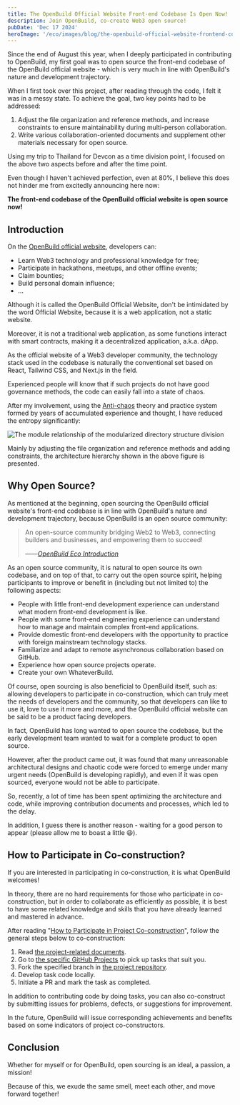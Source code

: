 ```yaml
---
title: The OpenBuild Official Website Front-end Codebase Is Open Now!
description: Join OpenBuild, co-create Web3 open source!
pubDate: 'Dec 17 2024'
heroImage: '/eco/images/blog/the-openbuild-official-website-frontend-codebase-is-open-now/banner.jpg'
---
```


Since the end of August this year, when I deeply participated in contributing to OpenBuild, my first goal was to open source the front-end codebase of the OpenBuild official website - which is very much in line with OpenBuild's nature and development trajectory.

When I first took over this project, after reading through the code, I felt it was in a messy state. To achieve the goal, two key points had to be addressed:

1. Adjust the file organization and reference methods, and increase constraints to ensure maintainability during multi-person collaboration.
2. Write various collaboration-oriented documents and supplement other materials necessary for open source.

Using my trip to Thailand for Devcon as a time division point, I focused on the above two aspects before and after the time point.

Even though I haven't achieved perfection, even at 80%, I believe this does not hinder me from excitedly announcing here now:

**The front-end codebase of the OpenBuild official website is open source now!**

## Introduction

On the [OpenBuild official website](https://openbuild.xyz), developers can:

- Learn Web3 technology and professional knowledge for free;
- Participate in hackathons, meetups, and other offline events;
- Claim bounties;
- Build personal domain influence;
- ...

Although it is called the OpenBuild Official Website, don't be intimidated by the word Official Website, because it is a web application, not a static website.

Moreover, it is not a traditional web application, as some functions interact with smart contracts, making it a decentralized application, a.k.a. dApp.

As the official website of a Web3 developer community, the technology stack used in the codebase is naturally the conventional set based on React, Tailwind CSS, and Next.js in the field.

Experienced people will know that if such projects do not have good governance methods, the code can easily fall into a state of chaos.

After my involvement, using the [Anti-chaos](https://ntks.ourai.ws) theory and practice system formed by years of accumulated experience and thought, I have reduced the entropy significantly:

![The module relationship of the modularized directory structure division](/eco/images/blog/the-openbuild-official-website-frontend-codebase-is-open-now/modularized.png)

Mainly by adjusting the file organization and reference methods and adding constraints, the architecture hierarchy shown in the above figure is presented.

## Why Open Source?

As mentioned at the beginning, open sourcing the OpenBuild official website's front-end codebase is in line with OpenBuild's nature and development trajectory, because OpenBuild is an open source community:

> An open-source community bridging Web2 to Web3, connecting builders and businesses, and empowering them to succeed!
>
> ——<cite><a href="https://openbuildxyz.github.io/eco/guides/">OpenBuild Eco Introduction</a></cite>

As an open source community, it is natural to open source its own codebase, and on top of that, to carry out the open source spirit, helping participants to improve or benefit in (including but not limited to) the following aspects:

- People with little front-end development experience can understand what modern front-end development is like.
- People with some front-end engineering experience can understand how to manage and maintain complex front-end applications.
- Provide domestic front-end developers with the opportunity to practice with foreign mainstream technology stacks.
- Familiarize and adapt to remote asynchronous collaboration based on GitHub.
- Experience how open source projects operate.
- Create your own WhateverBuild.

Of course, open sourcing is also beneficial to OpenBuild itself, such as: allowing developers to participate in co-construction, which can truly meet the needs of developers and the community, so that developers can like to use it, love to use it more and more, and the OpenBuild official website can be said to be a product facing developers.

In fact, OpenBuild has long wanted to open source the codebase, but the early development team wanted to wait for a complete product to open source.

However, after the product came out, it was found that many unreasonable architectural designs and chaotic code were forced to emerge under many urgent needs (OpenBuild is developing rapidly), and even if it was open sourced, everyone would not be able to participate.

So, recently, a lot of time has been spent optimizing the architecture and code, while improving contribution documents and processes, which led to the delay.

In addition, I guess there is another reason - waiting for a good person to appear (please allow me to boast a little 😆).

## How to Participate in Co-construction?

If you are interested in participating in co-construction, it is what OpenBuild welcomes!

In theory, there are no hard requirements for those who participate in co-construction, but in order to collaborate as efficiently as possible, it is best to have some related knowledge and skills that you have already learned and mastered in advance.

After reading "[How to Participate in Project Co-construction](https://openbuildxyz.github.io/eco/guides/how-to-contribute/)", follow the general steps below to co-construction:

1. Read [the project-related documents](https://github.com/openbuildxyz/openbuild-frontend/blob/main/.github/guides/contributing/zh.md).
2. Go to [the specific GitHub Projects](https://github.com/orgs/openbuildxyz/projects/9/views/4) to pick up tasks that suit you.
3. Fork the specified branch in [the project repository](https://github.com/openbuildxyz/openbuild-frontend).
4. Develop task code locally.
5. Initiate a PR and mark the task as completed.

In addition to contributing code by doing tasks, you can also co-construct by submitting issues for problems, defects, or suggestions for improvement.

In the future, OpenBuild will issue corresponding achievements and benefits based on some indicators of project co-constructors.

## Conclusion

Whether for myself or for OpenBuild, open sourcing is an ideal, a passion, a mission!

Because of this, we exude the same smell, meet each other, and move forward together!
